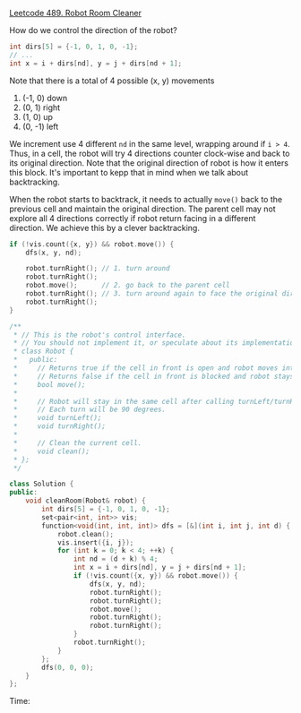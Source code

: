 [Leetcode 489. Robot Room Cleaner](https://leetcode.ca/all/489.html)

How do we control the direction of the robot?

```cpp
int dirs[5] = {-1, 0, 1, 0, -1};
// ...
int x = i + dirs[nd], y = j + dirs[nd + 1];
```

Note that there is a total of 4 possible (x, y) movements
1. (-1, 0) down
2. (0, 1) right
3. (1, 0) up
4. (0, -1) left

We increment use 4 different `nd` in the same level, wrapping around if `i > 4`. Thus, in a cell, the robot will try 4 directions counter clock-wise and back to its original direction. Note that the original direction of robot is how it enters this block. It's important to kepp that in mind when we talk about backtracking. 

When the robot starts to backtrack, it needs to actually `move()` back to the previous cell and maintain the original direction. The parent cell may not explore all 4 directions correctly if robot return facing in a different direction. We achieve this by a clever backtracking. 

```cpp
if (!vis.count({x, y}) && robot.move()) {
	dfs(x, y, nd);

	robot.turnRight(); // 1. turn around
	robot.turnRight();
	robot.move();      // 2. go back to the parent cell
	robot.turnRight(); // 3. turn around again to face the original direction
	robot.turnRight();
}
```

```cpp
/**
 * // This is the robot's control interface.
 * // You should not implement it, or speculate about its implementation
 * class Robot {
 *   public:
 *     // Returns true if the cell in front is open and robot moves into the cell.
 *     // Returns false if the cell in front is blocked and robot stays in the current cell.
 *     bool move();
 *
 *     // Robot will stay in the same cell after calling turnLeft/turnRight.
 *     // Each turn will be 90 degrees.
 *     void turnLeft();
 *     void turnRight();
 *
 *     // Clean the current cell.
 *     void clean();
 * };
 */

class Solution {
public:
    void cleanRoom(Robot& robot) {
        int dirs[5] = {-1, 0, 1, 0, -1};
        set<pair<int, int>> vis;
        function<void(int, int, int)> dfs = [&](int i, int j, int d) {
            robot.clean();
            vis.insert({i, j});
            for (int k = 0; k < 4; ++k) {
                int nd = (d + k) % 4;
                int x = i + dirs[nd], y = j + dirs[nd + 1];
                if (!vis.count({x, y}) && robot.move()) {
                    dfs(x, y, nd);
                    robot.turnRight();
                    robot.turnRight();
                    robot.move();
                    robot.turnRight();
                    robot.turnRight();
                }
                robot.turnRight();
            }
        };
        dfs(0, 0, 0);
    }
};
```

Time: 